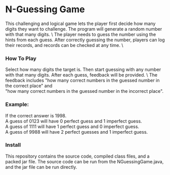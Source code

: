 # N-Guessing Game

This challenging and logical game lets the player first decide how many digits they want to challenge. The program will generate a random number with that many digits. \ 
The player needs to guess the number using the hints from each guess. After correctly guessing the number, players can log their records, and records can be checked at any time. \

### How To Play
Select how many digits the target is. Then start guessing with any number with that many digits. After each guess, feedback will be provided. \ 
The feedback includes "how many correct numbers in the guessed number in the correct place" and \
"how many correct numbers in the guessed number in the incorrect place".

### Example:
If the correct answer is 1998. \
A guess of 0123 will have 0 perfect guess and 1 imperfect guess. \
A guess of 1111 will have 1 perfect guess and 0 imperfect guess. \
A guess of 9988 will have 2 perfect guesses and 1 imperfect guess.

### Install
This repository contains the source code, compiled class files, and a packed jar file. The source code can be run from the NGuessingGame.java, and the jar file can be run directly.
